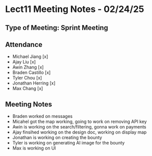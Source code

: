 # Lect11 Meeting Notes - 02/24/25
## Type of Meeting: Sprint Meeting
## Attendance
- Michael Jiang     [x]
- Ajay Liu          [x]
- Awin Zhang        [x]
- Braden Castillo   [x]
- Tyler Chou        [x]
- Jonathan Herring  [x]
- Max Chang         [x]

## Meeting Notes

- Braden worked on messages
- Micahel got the map working, going to work on removing API key
- Awin is working on the search/filtering, gonna work on payments
- Ajay finsihed working on the design doc, working on display map
- Jonathan is working on creating the bounty
- Tyler is working on generating AI image for the bounty
- Max is working on UI